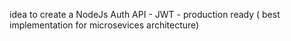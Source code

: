 idea to create a NodeJs Auth API - JWT - production ready ( best implementation for microsevices architecture)
